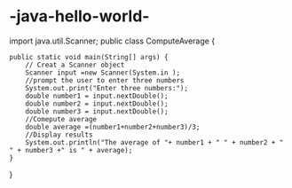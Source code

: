 # -java-hello-world-
import java.util.Scanner;
public class ComputeAverage {

	public static void main(String[] args) {
		// Creat a Scanner object
		Scanner input =new Scanner(System.in );
		//prompt the user to enter three numbers
		System.out.print("Enter three numbers:");
		double number1 = input.nextDouble();
		double number2 = input.nextDouble();
		double number3 = input.nextDouble();
		//Comepute average
		double average =(number1+number2+number3)/3;
		//Display results
		System.out.println("The average of "+ number1 + " " + number2 + " " + number3 +" is " + average);
	}
}
